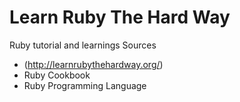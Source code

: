 # Learn Ruby The Hard Way
Ruby tutorial and learnings 
Sources
 - (http://learnrubythehardway.org/)
 - Ruby Cookbook
 - Ruby Programming Language
